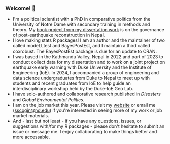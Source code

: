### Welcome! 👋

- I'm a political scientist with a PhD in comparative politics from the University of Notre Dame with secondary training in methods and theory. My [book project from my dissertation work](https://shanascogin.com/dissertation/) is on the governance of post-earthquake reconstruction in Nepal. 
- I love making stats R packages! I am an author and the maintainer of two called modeLLtest and BayesPostEst, and I maintain a third called coxrobust. The BayesPostEst package is due for an update to CRAN.
- I was based in the Kathmandu Valley, Nepal in 2022 and part of 2023 to conduct collect data for my dissertation and to work on a joint project on earthquake early warning with Duke University and the Institute of Engineering (IoE). In 2024, I accompanied a group of engineering and data science undergraduates from Duke to Nepal to meet up with students and recent graduates from IoE to help guide an interdisciplinary workshop held by the Duke-IoE Geo Lab.
- I have solo-authored and collaborative research published in *Disasters* and *Global Environmental Politics*.
- I am on the job market this year. Please visit my [website](https://shanascogin.com/) or email me (sscogin@nd.edu) if you're interested in seeing more of my work or job market materials.
- And - last but not least - if you have any questions, issues, or suggestions with/for my R packages - please don't hesitate to submit an issue or message me. I enjoy collaborating to make things better and more accessable. 


<!--
**ShanaScogin/ShanaScogin** is a ✨ _special_ ✨ repository because its `README.md` (this file) appears on your GitHub profile.

Here are some ideas to get you started:

- 🔭 I’m currently working on ...
- 🌱 I’m currently learning ...
- 👯 I’m looking to collaborate on ...
- 🤔 I’m looking for help with ...
- 💬 Ask me about ...
- 📫 How to reach me: ...
- 😄 Pronouns: ...
- ⚡ Fun fact: ...
-->

